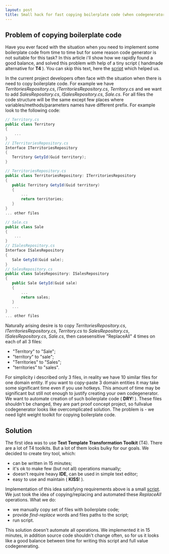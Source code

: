 ```yaml
---
layout: post
title: Small hack for fast copying boilerplate code (when codegenerator is too much)
---
```


## Problem of copying boilerplate code

Have you ever faced with the situation when you need to implement some boilerplate code from time to time but for some reason code generator is not suitable for this task? In this article i'll show how we rapidly found a good balance, and solved this problem with help of a tiny script ( handmade alternative for **T4** ). You can skip this text, here the [script](https://github.com/MaximKitsenko/bonanza-scripts/blob/master/scripts/replace-in-files.ps1) which helped us.

In the current project developers often face with the situation when there is need to copy boilerplate code. For example we have *TerritoriesRepository.cs*, *ITerritoriesRepository.cs*, *Territory.cs* and we want to add *SalesRepository.cs*, *ISalesRepository.cs*, *Sale.cs*. For all files the code structure will be the same except few places where variables/methods/parameters names have different prefix. For example look to the following code:

```C#
// Territory.cs
public class Territory
{
    ...
}
// ITerritoriesRepository.cs
Interface ITerritoriesRepository
{
   Territory GetyId(Guid territory);
}

// TerritoriesRepository.cs
public class TerritoriesRepository: ITerritoriesRepository
{
   public Territory GetyId(Guid territory)
   {
       ...
       return territories;
   }
}
... other files
```

```C#
// Sale.cs
public class Sale
{
    ...
}
// ISalesRepository.cs
Interface ISalesRepository
{
   Sale GetyId(Guid sale);
}
// SalesRepository.cs
public class SalesRepository: ISalesRepository
{
   public Sale GetyId(Guid sale)
   {
       ...
       return sales;
   }
   ...
}
... other files
```

Naturally arising desire is to copy *TerritoriesRepository.cs*, *ITerritoriesRepository.cs*, *Territory.cs* to *SalesRepository.cs*, *ISalesRepository.cs*, *Sale.cs*, then casesensitive "ReplaceAll" 4 times on each of all 3 files:

- "Territory" to "Sale";
- "territory" to "sale";
- "Territories" to "Sales";
- "territories" to "sales".

For simplicity i described only 3 files, in reality we have 10 similar files for one domain entity. If you want to copy-paste 3 domain entities it may take some significant time even if you use hotkeys. This amount of time may be significant but still not enough to justify creating your own codegenerator. We want to automate creation of such boilerplate code ( **DRY**! ). These files shouldn't be changed, they are part proof concept project, so fullvalue codegenerator looks like overcomplicated solution. The problem is - we need light weight toolkit for copying boilerplate code.

## Solution

The first idea was to use **Text Template Transformation Toolkit** (T4). There are a lot of T4 toolkits. But a lot of them looks bulky for our goals. We decided to create tiny tool, which:

- can be written in 15 minutes;
- it's ok to make few (but not all) operations manually;
- doesn't require heavy **IDE**, can be used in simple text editor;
- easy to use and maintain ( **KISS**! ).

Implementation of this idea satisfying requirements above is a small [script](https://github.com/MaximKitsenko/bonanza-scripts/blob/master/scripts/replace-in-files.ps1). We just took the idea of copying/replacing and automated these *ReplaceAll* operations. What we do:

- we manually copy set of files with boilerplate code;
- provide *find-replace* words and files paths to the script;
- run script.

This solution doesn't automate all operations. We implemented it in 15 minutes, in addition source code shouldn't change often, so for us it looks like a good balance between time for writing this script and full value codegenerating.
